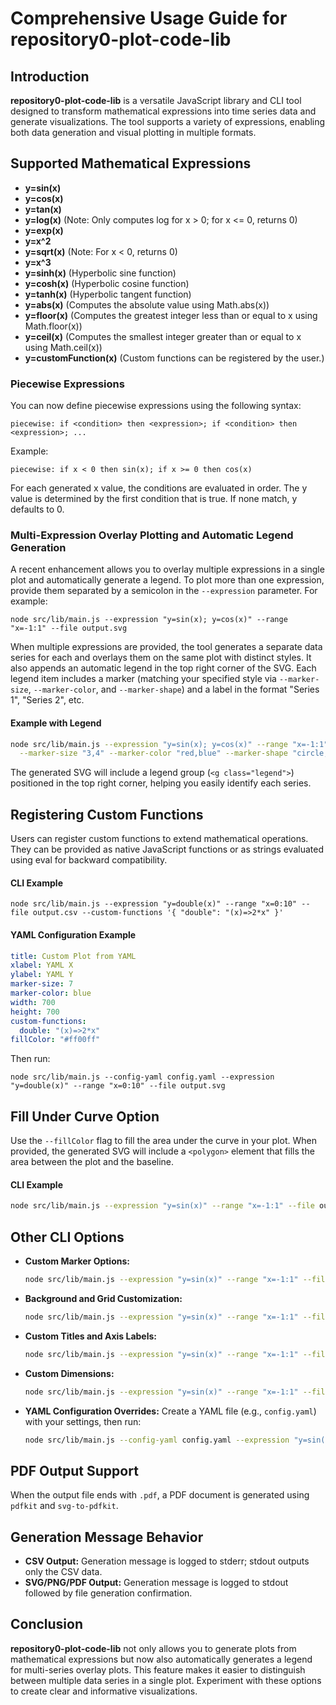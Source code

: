 # Comprehensive Usage Guide for repository0-plot-code-lib

## Introduction

**repository0-plot-code-lib** is a versatile JavaScript library and CLI tool designed to transform mathematical expressions into time series data and generate visualizations. The tool supports a variety of expressions, enabling both data generation and visual plotting in multiple formats.

## Supported Mathematical Expressions

- **y=sin(x)**
- **y=cos(x)**
- **y=tan(x)**
- **y=log(x)**   (Note: Only computes log for x > 0; for x <= 0, returns 0)
- **y=exp(x)**
- **y=x^2**
- **y=sqrt(x)**  (Note: For x < 0, returns 0)
- **y=x^3**
- **y=sinh(x)**  (Hyperbolic sine function)
- **y=cosh(x)**  (Hyperbolic cosine function)
- **y=tanh(x)**  (Hyperbolic tangent function)
- **y=abs(x)**   (Computes the absolute value using Math.abs(x))
- **y=floor(x)** (Computes the greatest integer less than or equal to x using Math.floor(x))
- **y=ceil(x)**  (Computes the smallest integer greater than or equal to x using Math.ceil(x))
- **y=customFunction(x)**  (Custom functions can be registered by the user.)

### Piecewise Expressions

You can now define piecewise expressions using the following syntax:

```
piecewise: if <condition> then <expression>; if <condition> then <expression>; ...
```

Example:

```
piecewise: if x < 0 then sin(x); if x >= 0 then cos(x)
```

For each generated x value, the conditions are evaluated in order. The y value is determined by the first condition that is true. If none match, y defaults to 0.

### Multi-Expression Overlay Plotting and Automatic Legend Generation

A recent enhancement allows you to overlay multiple expressions in a single plot and automatically generate a legend. To plot more than one expression, provide them separated by a semicolon in the `--expression` parameter. For example:

```
node src/lib/main.js --expression "y=sin(x); y=cos(x)" --range "x=-1:1" --file output.svg
```

When multiple expressions are provided, the tool generates a separate data series for each and overlays them on the same plot with distinct styles. It also appends an automatic legend in the top right corner of the SVG. Each legend item includes a marker (matching your specified style via `--marker-size`, `--marker-color`, and `--marker-shape`) and a label in the format "Series 1", "Series 2", etc.

#### Example with Legend

```sh
node src/lib/main.js --expression "y=sin(x); y=cos(x)" --range "x=-1:1" --file output.svg \
  --marker-size "3,4" --marker-color "red,blue" --marker-shape "circle,square"
```

The generated SVG will include a legend group (`<g class="legend">`) positioned in the top right corner, helping you easily identify each series.

## Registering Custom Functions

Users can register custom functions to extend mathematical operations. They can be provided as native JavaScript functions or as strings evaluated using eval for backward compatibility.

#### CLI Example

```
node src/lib/main.js --expression "y=double(x)" --range "x=0:10" --file output.csv --custom-functions '{ "double": "(x)=>2*x" }'
```

#### YAML Configuration Example

```yaml
title: Custom Plot from YAML
xlabel: YAML X
ylabel: YAML Y
marker-size: 7
marker-color: blue
width: 700
height: 700
custom-functions:
  double: "(x)=>2*x"
fillColor: "#ff00ff"
```

Then run:

```
node src/lib/main.js --config-yaml config.yaml --expression "y=double(x)" --range "x=0:10" --file output.svg
```

## Fill Under Curve Option

Use the `--fillColor` flag to fill the area under the curve in your plot. When provided, the generated SVG will include a `<polygon>` element that fills the area between the plot and the baseline.

#### CLI Example

```sh
node src/lib/main.js --expression "y=sin(x)" --range "x=-1:1" --file output.svg --fillColor "#ff0000"
```

## Other CLI Options

- **Custom Marker Options:**
  ```sh
  node src/lib/main.js --expression "y=sin(x)" --range "x=-1:1" --file output.svg --marker-size 5 --marker-color green --marker-shape square
  ```

- **Background and Grid Customization:**
  ```sh
  node src/lib/main.js --expression "y=sin(x)" --range "x=-1:1" --file output.svg --bgColor "#f0f0f0" --gridColor "#cccccc" --grid-dasharray "2,2"
  ```

- **Custom Titles and Axis Labels:**
  ```sh
  node src/lib/main.js --expression "y=sin(x)" --range "x=-1:1" --file output.svg --title "Custom Plot" --xlabel "X Axis" --ylabel "Y Axis"
  ```

- **Custom Dimensions:**
  ```sh
  node src/lib/main.js --expression "y=sin(x)" --range "x=-1:1" --file output.svg --width 800 --height 600
  ```

- **YAML Configuration Overrides:**
  Create a YAML file (e.g., `config.yaml`) with your settings, then run:
  ```sh
  node src/lib/main.js --config-yaml config.yaml --expression "y=sin(x); y=cos(x)" --range "x=-1:1" --file output.svg
  ```

## PDF Output Support

When the output file ends with `.pdf`, a PDF document is generated using `pdfkit` and `svg-to-pdfkit`.

## Generation Message Behavior

- **CSV Output:** Generation message is logged to stderr; stdout outputs only the CSV data.
- **SVG/PNG/PDF Output:** Generation message is logged to stdout followed by file generation confirmation.

## Conclusion

**repository0-plot-code-lib** not only allows you to generate plots from mathematical expressions but now also automatically generates a legend for multi-series overlay plots. This feature makes it easier to distinguish between multiple data series in a single plot. Experiment with these options to create clear and informative visualizations.
